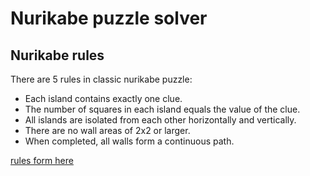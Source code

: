 # Nurikabe puzzle solver
## Nurikabe rules
There are 5 rules in classic nurikabe puzzle:
* Each island contains exactly one clue.
* The number of squares in each island equals the value of the clue.
* All islands are isolated from each other horizontally and vertically.
* There are no wall areas of 2x2 or larger.
* When completed, all walls form a continuous path.

[rules form here](https://www.conceptispuzzles.com/index.aspx?uri=puzzle/nurikabe/rules "conceptispuzzles.com")
